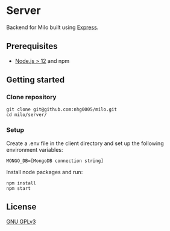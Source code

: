 # Server

Backend for Milo built using [Express](https://expressjs.com/).

## Prerequisites

- [Node.js > 12](https://nodejs.org) and npm

## Getting started

### Clone repository

```
git clone git@github.com:nhg0005/milo.git
cd milo/server/
```

### Setup

Create a .env file in the client directory and set up the following environment variables:

```
MONGO_DB=[MongoDB connection string]
```

Install node packages and run:

```
npm install
npm start
```

## License
[GNU GPLv3](https://choosealicense.com/licenses/gpl-3.0/)
